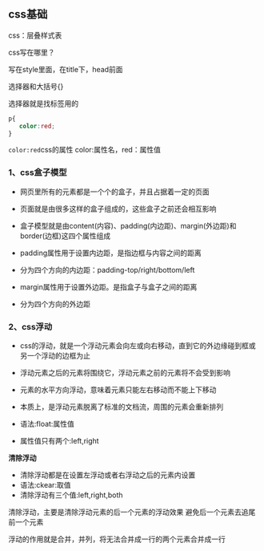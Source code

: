 ## css基础

css：层叠样式表

css写在哪里？

写在style里面，在title下，head前面

选择器和大括号{}

选择器就是找标签用的

```css
p{
   color:red;    
}

```
`color:red`css的属性
color:属性名，red：属性值

### 1、css盒子模型

- 网页里所有的元素都是一个个的盒子，并且占据着一定的页面
- 页面就是由很多这样的盒子组成的，这些盒子之前还会相互影响
- 盒子模型就是由content(内容)、padding(内边距)、margin(外边距)和border(边框)这四个属性组成

- padding属性用于设置内边距，是指边框与内容之间的距离
- 分为四个方向的内边距：padding-top/right/bottom/left

- margin属性用于设置外边距。是指盒子与盒子之间的距离
- 分为四个方向的外边距

### 2、css浮动

- css的浮动，就是一个浮动元素会向左或向右移动，直到它的外边缘碰到框或另一个浮动的边框为止

- 浮动元素之后的元素将围绕它，浮动元素之前的元素将不会受到影响

- 元素的水平方向浮动，意味着元素只能左右移动而不能上下移动

- 本质上，是浮动元素脱离了标准的文档流，周围的元素会重新排列

- 语法:float:属性值

- 属性值只有两个:left,right

**清除浮动**

- 清除浮动都是在设置左浮动或者右浮动之后的元素内设置
- 语法:ckear:取值
- 清除浮动有三个值:left,right,both

清除浮动，主要是清除浮动元素的后一个元素的浮动效果
避免后一个元素去追尾前一个元素

浮动的作用就是合并，并列，将无法合并成一行的两个元素合并成一行
